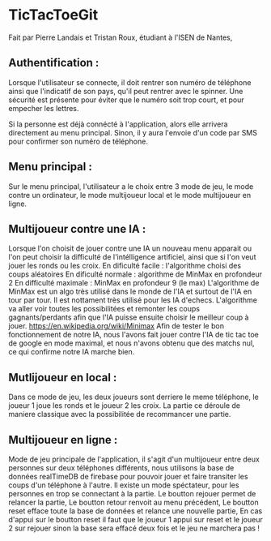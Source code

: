 # TicTacToeGit

Fait par Pierre Landais et Tristan Roux, étudiant à l'ISEN de Nantes,

## Authentification : 
Lorsque l'utilisateur se connecte, il doit rentrer son numéro de téléphone ainsi que l'indicatif de son pays, qu'il peut rentrer avec le spinner.
Une sécurité est présente pour éviter que le numéro soit trop court, et pour empecher les lettres. 

Si la personne est déjà connécté à l'application, alors elle arrivera directement au menu principal. Sinon, il y aura l'envoie d'un code par SMS pour confirmer son numéro de téléphone. 

## Menu principal : 
Sur le menu principal, l'utilisateur a le choix entre 3 mode de jeu, le mode contre un ordinateur, le mode multijoueur local et le mode multijoueur en ligne. 

## Multijoueur contre une IA : 
Lorsque l'on choisit de jouer contre une IA un nouveau menu apparait ou l'on peut choisir la difficulté de l'intélligence artificiel, ainsi que si l'on veut jouer les ronds ou les croix. 
En dificulté facile : l'algorithme choisi des coups aléatoires
En dificulté normale : algorithme de MinMax en profondeur 2
En difficulté maximale : MinMax en profondeur 9 (le max)
L'algorithme de MinMax est un algo très utilisé dans le monde de l'IA et surtout de l'IA en tour par tour. Il est nottament très utilisé pour les IA d'echecs. L'algorithme va aller voir toutes les possibilitées et remonter les coups gagnants/perdants afin que l'IA puisse ensuite choisir le meilleur coup à jouer. https://en.wikipedia.org/wiki/Minimax
Afin de tester le bon fonctionnement de notre IA, nous l'avons fait jouer contre l'IA de tic tac toe de google en mode maximal, et nous n'avons obtenu que des matchs nul, ce qui confirme notre IA marche bien.

## Mutlijoueur en local : 
Dans ce mode de jeu, les deux joueurs sont derriere le meme téléphone, le joueur 1 joue les ronds et le joueur 2 les croix. La partie ce déroule de maniere classique avec la possibilitée de recommancer une partie. 

## Multijoueur en ligne : 
Mode de jeu principale de l'application, il s'agit d'un multijoueur entre deux personnes sur deux téléphones différents, nous utilisons la base de données realTimeDB de firebase pour pouvoir jouer et faire transiter les coups d'un téléphone à l'autre. 
Il existe un mode spéctateur, pour les personnes en trop se connectant à la partie. 
Le boutton rejouer permet de relancer la partie, 
Le boutton retour renvoit au menu précédent,
Le boutton reset efface toute la base de données et relance une nouvelle partie,
En cas d'appui sur le boutton reset il faut que le joueur 1 appui sur reset et le joueur 2 sur rejouer sinon la base sera effacé deux fois et le jeu ne marchera pas !
